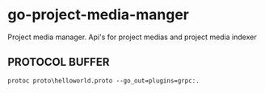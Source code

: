 # go-project-media-manger
Project media manager. Api's for project medias and project media indexer 

## PROTOCOL BUFFER

```.env
protoc proto\helloworld.proto --go_out=plugins=grpc:.
```
